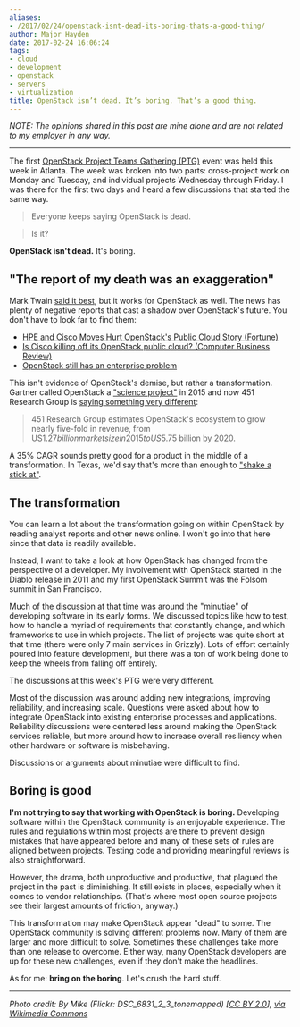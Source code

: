 ```yaml
---
aliases:
- /2017/02/24/openstack-isnt-dead-its-boring-thats-a-good-thing/
author: Major Hayden
date: 2017-02-24 16:06:24
tags:
- cloud
- development
- openstack
- servers
- virtualization
title: OpenStack isn’t dead. It’s boring. That’s a good thing.
---
```


_NOTE: The opinions shared in this post are mine alone and are not related to my employer in any way._

* * *

The first [OpenStack Project Teams Gathering (PTG)][2] event was held this week in Atlanta. The week was broken into two parts: cross-project work on Monday and Tuesday, and individual projects Wednesday through Friday. I was there for the first two days and heard a few discussions that started the same way.

> Everyone keeps saying OpenStack is dead.

> Is it?

**OpenStack isn't dead.** It's boring.

## "The report of my death was an exaggeration"

Mark Twain [said it best][3], but it works for OpenStack as well. The news has plenty of negative reports that cast a shadow over OpenStack's future. You don't have to look far to find them:

  * [HPE and Cisco Moves Hurt OpenStack's Public Cloud Story (Fortune)][4]
  * [Is Cisco killing off its OpenStack public cloud? (Computer Business Review)][5]
  * [OpenStack still has an enterprise problem][6]

This isn't evidence of OpenStack's demise, but rather a transformation. Gartner called OpenStack a ["science project"][7] in 2015 and now 451 Research Group is [saying something very different][8]:

> 451 Research Group estimates OpenStack's ecosystem to grow nearly five-fold in revenue, from US$1.27 billion market size in 2015 to US$5.75 billion by 2020.

A 35% CAGR sounds pretty good for a product in the middle of a transformation. In Texas, we'd say that's more than enough to ["shake a stick at"][9].

## The transformation

You can learn a lot about the transformation going on within OpenStack by reading analyst reports and other news online. I won't go into that here since that data is readily available.

Instead, I want to take a look at how OpenStack has changed from the perspective of a developer. My involvement with OpenStack started in the Diablo release in 2011 and my first OpenStack Summit was the Folsom summit in San Francisco.

Much of the discussion at that time was around the "minutiae" of developing software in its early forms. We discussed topics like how to test, how to handle a myriad of requirements that constantly change, and which frameworks to use in which projects. The list of projects was quite short at that time (there were only 7 main services in Grizzly). Lots of effort certainly poured into feature development, but there was a ton of work being done to keep the wheels from falling off entirely.

The discussions at this week's PTG were very different.

Most of the discussion was around adding new integrations, improving reliability, and increasing scale. Questions were asked about how to integrate OpenStack into existing enterprise processes and applications. Reliability discussions were centered less around making the OpenStack services reliable, but more around how to increase overall resiliency when other hardware or software is misbehaving.

Discussions or arguments about minutiae were difficult to find.

## Boring is good

**I'm not trying to say that working with OpenStack is boring.** Developing software within the OpenStack community is an enjoyable experience. The rules and regulations within most projects are there to prevent design mistakes that have appeared before and many of these sets of rules are aligned between projects. Testing code and providing meaningful reviews is also straightforward.

However, the drama, both unproductive and productive, that plagued the project in the past is diminishing. It still exists in places, especially when it comes to vendor relationships. (That's where most open source projects see their largest amounts of friction, anyway.)

This transformation may make OpenStack appear "dead" to some. The OpenStack community is solving different problems now. Many of them are larger and more difficult to solve. Sometimes these challenges take more than one release to overcome. Either way, many OpenStack developers are up for these new challenges, even if they don't make the headlines.

As for me: **bring on the boring**. Let's crush the hard stuff.

* * *

_Photo credit: By Mike (Flickr: DSC\_6831\_2\_3\_tonemapped) [[CC BY 2.0][10]], [via Wikimedia Commons][11]_

 [1]: /wp-content/uploads/2017/02/1024px-Midtown_HDR_Atlanta-e1487943722280.jpg
 [2]: https://www.openstack.org/ptg/
 [3]: http://www.thisdayinquotes.com/2010/06/reports-of-my-death-are-greatly.html
 [4]: http://fortune.com/2016/12/19/openstack-public-cloud/
 [5]: http://www.cbronline.com/news/cloud/public/cisco-killing-off-openstack-public-cloud/
 [6]: http://www.itworld.com/article/2699624/open-source-tools/openstack-still-has-an-enterprise-problem.html
 [7]: https://www.theregister.co.uk/2015/05/18/openstack_private_clouds_are_science_projects_says_gartner/
 [8]: http://www.informationweek.com/cloud/what-you-need-to-know-about-openstack/a/d-id/1328252
 [9]: http://english.stackexchange.com/questions/92393/origin-of-more-x-than-you-can-shake-a-stick-at
 [10]: http://creativecommons.org/licenses/by/2.0
 [11]: https://commons.wikimedia.org/wiki/File%3AMidtown_HDR_Atlanta.jpg